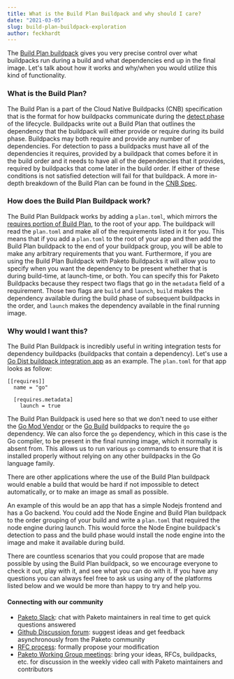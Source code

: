 ```yaml
---
title: What is the Build Plan Buildpack and why should I care?
date: "2021-03-05"
slug: build-plan-buildpack-exploration
author: feckhardt
---
```

The [Build Plan buildpack](https://github.com/paketo-community/build-plan)
gives you very precise control over what buildpacks run during a build and what
dependencies end up in the final image. Let's talk about how it works and
why/when you would utilize this kind of functionality.

### What is the Build Plan?

The Build Plan is a part of the Cloud Native Buildpacks (CNB) specification
that is the format for how buildpacks communicate during the [detect phase](https://paketo.io/docs/buildpacks/#detect-phase) of
the lifecycle. Buildpacks write out a Build Plan that outlines the
dependency that the buildpack will either provide or require during its build
phase. Buildpacks may both require and provide any number of dependencies. For
detection to pass a buildpacks must have all of the dependencies it requires,
provided by a buildpack that comes before it in the build order and it needs to
have all of the dependencies that it provides, required by buildpacks that come
later in the build order. If either of these conditions is not satisfied
detection will fail for that buildpack. A more in-depth breakdown of the Build
Plan can be found in the [CNB
Spec](https://github.com/buildpacks/spec/blob/main/buildpack.md).

### How does the Build Plan Buildpack work?

The Build Plan Buildpack works by adding a `plan.toml`, which mirrors the
[requires portion of Build
Plan](https://github.com/buildpacks/spec/blob/main/buildpack.md#build-plan-toml),
to the root of your app. The buildpack will read the `plan.toml` and make all
of the requirements listed in it for you. This means that if you add a
`plan.toml` to the root of your app and then add the Build Plan buildpack to
the end of your  buildpack group, you will be able to make any arbitrary
requirements that you want. Furthermore, if you are using the Build Plan
Buildpack with Paketo Buildpacks it will allow you to specify when you want the
dependency to be present whether that is during build-time, at launch-time, or both. You
can specify this for Paketo Buildpacks because they respect two flags that go
in the `metadata` field of a requirement. Those two flags are `build` and
`launch`, `build` makes the dependency available during the build phase of
subsequent buildpacks in the order, and `launch` makes the dependency available
in the final running image.

### Why would I want this?

The Build Plan Buildpack is incredibly useful in writing
integration tests for dependency buildpacks (buildpacks that contain a dependency). Let's use a [Go Dist
buildpack integration
app](https://github.com/paketo-buildpacks/go-dist/tree/main/integration/testdata/default_app)
as an example. The `plan.toml` for that app looks as follow:
```
[[requires]]
  name = "go"

  [requires.metadata]
    launch = true
```
The Build Plan Buildpack is used here so that we don't need to use either the
[Go Mod Vendor](https://github.com/paketo-buildpacks/go-mod-vendor) or the [Go Build](https://github.com/paketo-buildpacks/go-build) buildpacks to require the `go` dependency. We can
also force the `go` dependency, which in this case is the Go compiler, to be
present in the final running image, which it normally is absent from. This
allows us to run various `go` commands to ensure that it is installed properly
without relying on any other buildpacks in the Go language family.

There are other applications where the use of the Build Plan buildpack would
enable a build that would be hard if not impossible to detect automatically, or
to make an image as small as possible. 

An example of this would be an app that has a simple Nodejs frontend and has a Go backend.
You could add the Node Engine and Build Plan buildpack to the order grouping of
your build and write a `plan.toml` that required the node engine during launch.
This would force the Node Engine buildpack's detection to pass and the build
phase would install the node engine into the image and make it available during
build.

There are countless scenarios that you could propose that are
made possible by using the Build Plan buildpack, so we encourage everyone to
check it out, play with it, and see what you can do with it. If you have any
questions you can always feel free to ask us using any of the platforms listed
below and we would be more than happy to try and help you.

#### Connecting with our community
- [Paketo Slack](https://slack.paketo.io): chat with Paketo maintainers in real
  time to get quick questions answered
- [Github Discussion
  forum](http://github.com/paketo-buildpacks/feedback/discussions): suggest
  ideas and get feedback asynchronously from the Paketo community
- [RFC process](https://github.com/paketo-buildpacks/rfcs): formally propose
  your modification
- [Paketo Working Group
  meetings](https://github.com/paketo-buildpacks/community#working-group-meetings):
  bring your ideas, RFCs, buildpacks, etc. for discussion in the weekly video
  call with Paketo maintainers and contributors
